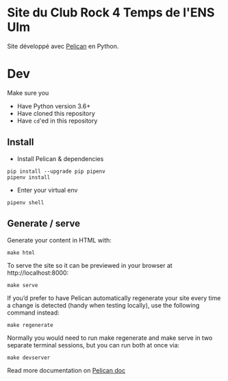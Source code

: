 # Site du Club Rock 4 Temps de l'ENS Ulm

Site développé avec [Pelican](http://getpelican.com/') en Python.


# Dev

Make sure you
* Have Python version 3.6+
* Have cloned this repository
* Have `cd`'ed in this repository

## Install 

* Install Pelican & dependencies

```
pip install --upgrade pip pipenv
pipenv install
```

* Enter your virtual env

`pipenv shell`

## Generate / serve

Generate your content in HTML with:

`make html`

To serve the site so it can be previewed in your browser at http://localhost:8000:

`make serve`

If you’d prefer to have Pelican automatically regenerate your site every time a change is detected (handy when testing locally), use the following command instead:

`make regenerate`

Normally you would need to run make regenerate and make serve in two separate terminal sessions, but you can run both at once via:

`make devserver`


Read more documentation on [Pelican doc](https://docs.getpelican.com/en/3.1.1/getting_started.html)
